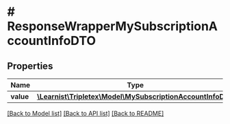 # # ResponseWrapperMySubscriptionAccountInfoDTO

## Properties

Name | Type | Description | Notes
------------ | ------------- | ------------- | -------------
**value** | [**\Learnist\Tripletex\Model\MySubscriptionAccountInfoDTO**](MySubscriptionAccountInfoDTO.md) |  | [optional]

[[Back to Model list]](../../README.md#models) [[Back to API list]](../../README.md#endpoints) [[Back to README]](../../README.md)
